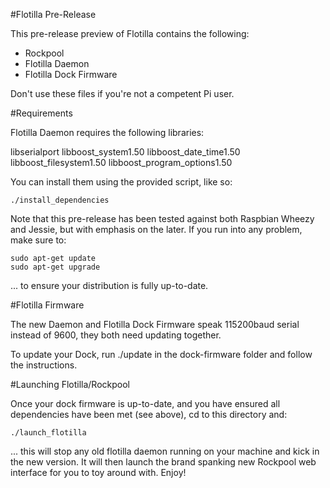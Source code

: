 #Flotilla Pre-Release

This pre-release preview of Flotilla contains the following:

* Rockpool
* Flotilla Daemon
* Flotilla Dock Firmware

Don't use these files if you're not a competent Pi user.

#Requirements

Flotilla Daemon requires the following libraries:

libserialport
libboost_system1.50
libboost_date_time1.50
libboost_filesystem1.50
libboost_program_options1.50

You can install them using the provided script, like so:

```
./install_dependencies
```

Note that this pre-release has been tested against both Raspbian Wheezy and Jessie, but with emphasis on the later. If you run into any problem, make sure to:

```
sudo apt-get update
sudo apt-get upgrade
```

... to ensure your distribution is fully up-to-date.

#Flotilla Firmware

The new Daemon and Flotilla Dock Firmware speak 115200baud serial instead of 9600, they both need updating together.

To update your Dock, run ./update in the dock-firmware folder and follow the instructions.

#Launching Flotilla/Rockpool

Once your dock firmware is up-to-date, and you have ensured all dependencies have been met (see above), cd to this directory and:


```
./launch_flotilla
```

... this will stop any old flotilla daemon running on your machine and kick in the new version. It will then launch the brand spanking new Rockpool web interface for you to toy around with. Enjoy!